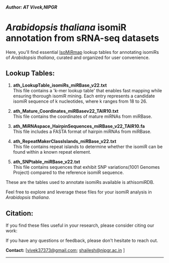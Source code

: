##### **Author: AT Vivek,NIPGR**

# _Arabidopsis thaliana_ isomiR annotation from sRNA-seq datasets


 Here, you'll find essential [IsoMiRmap](https://cm.jefferson.edu/isoMiRmap/) lookup tables for annotating isomiRs of _Arabidopsis thaliana_, curated and organized for user convenience.

## Lookup Tables:

1. **ath_LookupTable_isomiRs_miRBase_v22.txt**  
   This file contains a 'k-mer lookup table' that enables fast mapping while ensuring thorough isomiR mining. Each entry represents a candidate isomiR sequence of k nucleotides, where k ranges from 18 to 26.

2. **ath_Mature_Coordinates_miRBasev22_TAIR10.txt**  
   This file contains the coordinates of mature miRNAs from miRBase.

3. **ath_MiRNAspace_HairpinSequences_miRBase_v22_TAIR10.fa**  
   This file includes a FASTA format of hairpin miRNAs from miRBase.

4. **ath_RepeatMakerClassIslands_miRBase_v22.txt**  
   This file contains repeat islands to determine whether the isomiR can be found within a known repeat element.

5. **ath_SNPtable_miRBase_v22.txt**  
   This file contains sequences that exhibit SNP variations(1001 Genomes Project) compared to the reference isomiR sequence.


These are the tables used to annotate isomiRs available is athisomiRDB.

Feel free to explore and leverage these files for your isomiR analysis in _Arabidopsis thaliana_.

## Citation:

If you find these files useful in your research, please consider citing our work:


If you have any questions or feedback, please don't hesitate to reach out.

**Contact:**
[vivek37373@gmail.com; shailesh@nipgr.ac.in ]

---

